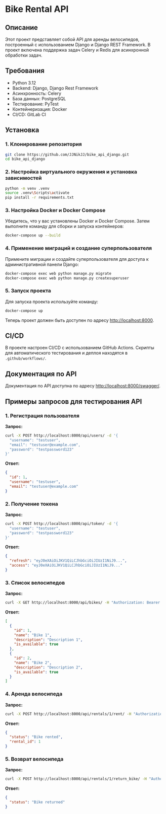 # Bike Rental API

## Описание

Этот проект представляет собой API для аренды велосипедов, построенный с использованием Django и Django REST Framework. В проект включена поддержка задач Celery и Redis для асинхронной обработки задач.

## Требования

- Python 3.12
- Backend: Django, Django Rest Framework
- Асинхронность: Celery
- База данных: PostgreSQL
- Тестирование: PyTest
- Контейнеризация: Docker
- CI/CD: GitLab CI
## Установка

### 1. Клонирование репозитория

```bash
git clone https://github.com/JJNikJJ/bike_api_django.git
cd bike_api_django
```

### 2. Настройка виртуального окружения и установка зависимостей

```bash
python -m venv .venv
source .venv\Scripts\activate
pip install -r requirements.txt
```

### 3. Настройка Docker и Docker Compose

Убедитесь, что у вас установлены Docker и Docker Compose. Затем выполните команду для сборки и запуска контейнеров:

```bash
docker-compose up --build
```

### 4. Применение миграций и создание суперпользователя

Примените миграции и создайте суперпользователя для доступа к административной панели Django:

```bash
docker-compose exec web python manage.py migrate
docker-compose exec web python manage.py createsuperuser
```

### 5. Запуск проекта

Для запуска проекта используйте команду:

```bash
docker-compose up
```

Теперь проект должен быть доступен по адресу [http://localhost:8000](http://localhost:8000).

## CI/CD

В проекте настроен CI/CD с использованием GitHub Actions. Скрипты для автоматического тестирования и деплоя находятся в `.github/workflows/`.

## Документация по API

Документация по API доступна по адресу [http://localhost:8000/swagger/](http://localhost:8000/swagger/).

## Примеры запросов для тестирования API

### 1. Регистрация пользователя

**Запрос:**

```bash
curl -X POST http://localhost:8000/api/users/ -d '{
  "username": "testuser",
  "email": "testuser@example.com",
  "password": "testpassword123"
}'
```

**Ответ:**

```json
{
  "id": 1,
  "username": "testuser",
  "email": "testuser@example.com"
}
```

### 2. Получение токена

**Запрос:**

```bash
curl -X POST http://localhost:8000/api/token/ -d '{
  "username": "testuser",
  "password": "testpassword123"
}'
```

**Ответ:**

```json
{
  "refresh": "eyJ0eXAiOiJKV1QiLCJhbGciOiJIUzI1NiJ9...",
  "access": "eyJ0eXAiOiJKV1QiLCJhbGciOiJIUzI1NiJ9..."
}
```

### 3. Список велосипедов

**Запрос:**

```bash
curl -X GET http://localhost:8000/api/bikes/ -H "Authorization: Bearer <your_access_token>"
```

**Ответ:**

```json
[
  {
    "id": 1,
    "name": "Bike 1",
    "description": "Description 1",
    "is_available": true
  },
  {
    "id": 2,
    "name": "Bike 2",
    "description": "Description 2",
    "is_available": true
  }
]
```

### 4. Аренда велосипеда

**Запрос:**

```bash
curl -X POST http://localhost:8000/api/rentals/1/rent/ -H "Authorization: Bearer <your_access_token>"
```

**Ответ:**

```json
{
  "status": "Bike rented",
  "rental_id": 1
}
```

### 5. Возврат велосипеда

**Запрос:**

```bash
curl -X POST http://localhost:8000/api/rentals/1/return_bike/ -H "Authorization: Bearer <your_access_token>"
```

**Ответ:**

```json
{
  "status": "Bike returned"
}
```
